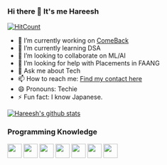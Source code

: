 ### Hi there 👋 It's me Hareesh

[![HitCount](http://hits.dwyl.com/hareesh-r/hareesh-r.svg)](http://hits.dwyl.com/hareesh-r/hareesh-r)

- 🔭 I’m currently working on [ComeBack](http://comeback-alums.ml)
- 🌱 I’m currently learning DSA
- 👯 I’m looking to collaborate on ML/AI
- 🤔 I’m looking for help with Placements in FAANG
- 💬 Ask me about Tech
- 📫 How to reach me: [Find my contact here](http://comeback-alums-thankyou.ml)
- 😄 Pronouns: Techie
- ⚡ Fun fact: I know Japanese.

[![Hareesh's github stats](https://github-readme-stats.vercel.app/api?username=hareesh-r&hide=issues,contribs)](https://github.com/hareesh-r/github-readme-stats)

### Programming Knowledge
<img height="32" width="32" style="color: blue; fill: red;" src="https://simpleicons.org/icons/python.svg" /> <img height="32" width="32" src="https://simpleicons.org/icons/c.svg" /> <img height="32" width="32" src="https://simpleicons.org/icons/cplusplus.svg" /> <img height="32" width="32" src="https://simpleicons.org/icons/java.svg" /> <img height="32" width="32" src="https://simpleicons.org/icons/html5.svg" /> <img height="32" width="32" src="https://simpleicons.org/icons/css3.svg" /> <img height="32" width="32" src="https://simpleicons.org/icons/bootstrap.svg" />
